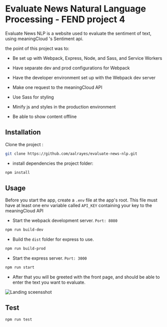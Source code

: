 # Evaluate News Natural Language Processing - FEND project 4

Evaluate News NLP is a website used to evaluate the sentiment of text, using meaningCloud 's Sentiment api.

the point of this project was to:

-  Be set up with Webpack, Express, Node, and Sass, and Service Workers

- Have separate dev and prod configurations for Webpack

-  Have the developer environment set up with the Webpack dev server

- Make one request to the meaningCloud API

- Use Sass for styling

- Minify js and styles in the production environment

- Be able to show content offline

## Installation

Clone the project :

```bash
git clone https://github.com/aalrayes/evaluate-news-nlp.git 
```
- install dependencies the project folder:
```bash
npm install 
```
## Usage

Before you start the app, create a `.env` file at the app's root. This file must have at least one env variable called `API_KEY` containing your key to the meaningCloud API


- Start the webpack development server. `Port: 8080`
```bash
npm run build-dev
```
- Build the `dist` folder for express to use.
```bash
npm run build-prod
```
- Start the express server. `Port: 3000`
```bash
npm run start
```
- After that you will be greeted with the front page, and should be able to enter the text you want to evaluate.

![Landing sceensshot](https://i.ibb.co/GRpyY90/sentiment-val.png)


## Test
```bash
npm run test
```
